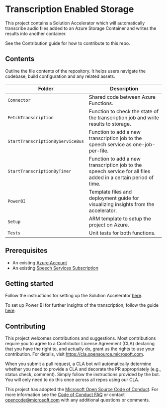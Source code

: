 # Transcription Enabled Storage

<!-- 
Guidelines on README format: https://review.docs.microsoft.com/help/onboard/admin/samples/concepts/readme-template?branch=master

Guidance on onboarding samples to docs.microsoft.com/samples: https://review.docs.microsoft.com/help/onboard/admin/samples/process/onboarding?branch=master

Taxonomies for products and languages: https://review.docs.microsoft.com/new-hope/information-architecture/metadata/taxonomies?branch=master
-->

This project contains a Solution Accelerator which will automatically transcribe audio files added to an Azure Storage Container and writes the results into another container.

See the Contribution guide for how to contribute to this repo.

## Contents

Outline the file contents of the repository. It helps users navigate the codebase, build configuration and any related assets.

| Folder       | Description                                |
|-------------------|--------------------------------------------|
| `Connector`       | Shared code between Azure Functions.                       |
| `FetchTranscription`    | Function to check the state of the transcription job and write results to storage.             |
| `StartTranscriptionByServiceBus`      | Function to add a new transcription job to the speech service as one-job-per-file.      |
| `StartTranscriptionByTimer`      | Function to add a new transcription job to the speech service for all files added in a certain period of time.      |
| `PowerBI`    | Template files and deployment guide for visualizing insights from the accelerator.             |
| `Setup` | ARM template to setup the project on Azure. |
| `Tests`       | Unit tests for both functions.                          |

## Prerequisites

* An existing [Azure Account](https://azure.microsoft.com/free/)
* An existing [Speech Services Subscription](https://ms.portal.azure.com/#create/Microsoft.CognitiveServicesSpeechServices)

## Getting started

Follow the instructions for setting up the Solution Accelerator [here](Setup/guide.md).

To set up Power BI for further insights of the transcription, follow the guide [here](PowerBI/README.md).

## Contributing

This project welcomes contributions and suggestions.  Most contributions require you to agree to a
Contributor License Agreement (CLA) declaring that you have the right to, and actually do, grant us
the rights to use your contribution. For details, visit https://cla.opensource.microsoft.com.

When you submit a pull request, a CLA bot will automatically determine whether you need to provide
a CLA and decorate the PR appropriately (e.g., status check, comment). Simply follow the instructions
provided by the bot. You will only need to do this once across all repos using our CLA.

This project has adopted the [Microsoft Open Source Code of Conduct](https://opensource.microsoft.com/codeofconduct/).
For more information see the [Code of Conduct FAQ](https://opensource.microsoft.com/codeofconduct/faq/) or
contact [opencode@microsoft.com](mailto:opencode@microsoft.com) with any additional questions or comments.
